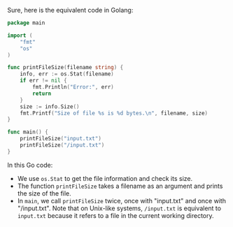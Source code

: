  Sure, here is the equivalent code in Golang:

```go
package main

import (
	"fmt"
	"os"
)

func printFileSize(filename string) {
	info, err := os.Stat(filename)
	if err != nil {
		fmt.Println("Error:", err)
		return
	}
	size := info.Size()
	fmt.Printf("Size of file %s is %d bytes.\n", filename, size)
}

func main() {
	printFileSize("input.txt")
	printFileSize("/input.txt")
}
```

In this Go code:
- We use `os.Stat` to get the file information and check its size.
- The function `printFileSize` takes a filename as an argument and prints the size of the file.
- In `main`, we call `printFileSize` twice, once with "input.txt" and once with "/input.txt". Note that on Unix-like systems, `/input.txt` is equivalent to `input.txt` because it refers to a file in the current working directory.
